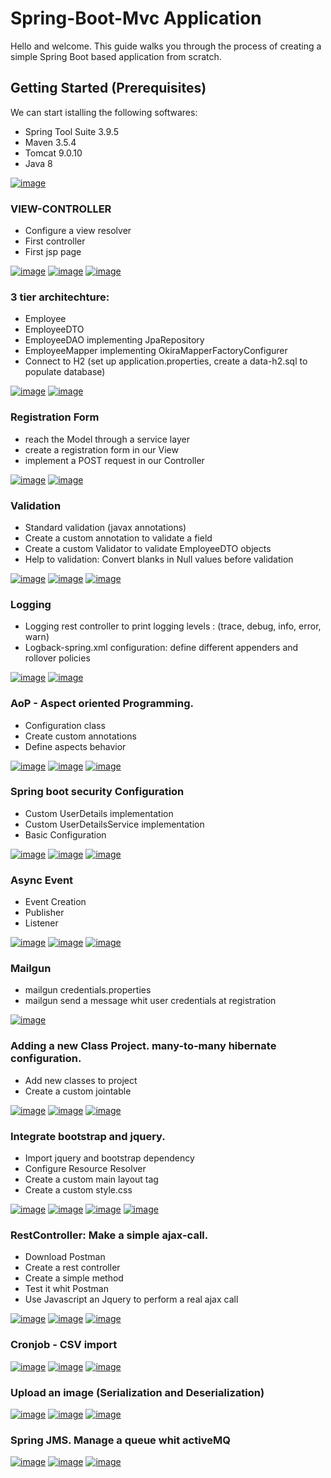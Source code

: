 # Spring-Boot-Mvc Application

Hello and welcome.
This guide walks you through the process of creating a simple Spring Boot based application from scratch. 

## Getting Started (Prerequisites)

We can start istalling the following softwares:

- Spring Tool Suite 3.9.5
- Maven 3.5.4
- Tomcat 9.0.10
- Java 8 

[![image](https://image.ibb.co/ktS01L/sett.png)](installation.md)

### VIEW-CONTROLLER

- Configure a view resolver
- First controller
- First jsp page

[![image](https://image.ibb.co/c2Bxg9/springgood.png)](https://www.baeldung.com/spring-mvc-view-resolver-tutorial)
[![image](https://image.ibb.co/cKBtKU/wiki.png)](https://en.wikipedia.org/wiki/Model%E2%80%93view%E2%80%93controller)
[![image](https://image.ibb.co/kbE3op/solution_2480514_1280.png)](viewresolver.md)

### 3 tier architechture:

- Employee
- EmployeeDTO
- EmployeeDAO implementing JpaRepository
- EmployeeMapper implementing OkiraMapperFactoryConfigurer
- Connect to H2 (set up application.properties, create a data-h2.sql to populate database)

[![image](https://image.ibb.co/cKBtKU/wiki.png)](https://en.wikipedia.org/wiki/Multitier_architecture#Three-tier_architecture)
[![image](https://image.ibb.co/kbE3op/solution_2480514_1280.png)](3layers.md)

### Registration Form

- reach the Model through a service layer
- create a registration form in our View
- implement a POST request in our Controller

[![image](https://image.ibb.co/c2Bxg9/springgood.png)](https://www.baeldung.com/spring-mvc-form-tutorial)
[![image](https://image.ibb.co/kbE3op/solution_2480514_1280.png)](registration.md)

### Validation

- Standard validation (javax annotations)
- Create a custom annotation to validate a field
- Create a custom Validator to validate EmployeeDTO objects
- Help to validation: Convert blanks in Null values before validation

[![image](https://image.ibb.co/c2Bxg9/springgood.png)](https://www.baeldung.com/javax-validation)
[![image](https://image.ibb.co/cKBtKU/wiki.png)](https://en.wikipedia.org/wiki/Data_validation)
[![image](https://image.ibb.co/kbE3op/solution_2480514_1280.png)](validation.md)

### Logging

- Logging rest controller to print logging levels : (trace, debug, info, error, warn)
- Logback-spring.xml configuration: define different appenders and rollover policies

[![image](https://image.ibb.co/c2Bxg9/springgood.png)](https://www.mkyong.com/logging/logback-xml-example/)
[![image](https://image.ibb.co/kbE3op/solution_2480514_1280.png)](logging.md)

### AoP - Aspect oriented Programming.

- Configuration class
- Create custom annotations
- Define aspects behavior

[![image](https://image.ibb.co/c2Bxg9/springgood.png)](https://www.baeldung.com/spring-aop-annotation)
[![image](https://image.ibb.co/cKBtKU/wiki.png)](https://en.wikipedia.org/wiki/Aspect-oriented_programming)
[![image](https://image.ibb.co/kbE3op/solution_2480514_1280.png)](aop.md)

### Spring boot security Configuration

- Custom UserDetails implementation
- Custom UserDetailsService implementation
- Basic Configuration

[![image](https://image.ibb.co/c2Bxg9/springgood.png)](https://www.baeldung.com/security-spring)
[![image](https://image.ibb.co/cKBtKU/wiki.png)](https://en.wikipedia.org/wiki/Cross-cutting_concern)
[![image](https://image.ibb.co/kbE3op/solution_2480514_1280.png)](security.md)

### Async Event

- Event Creation
- Publisher
- Listener

[![image](https://image.ibb.co/c2Bxg9/springgood.png)](https://www.baeldung.com/spring-events)
[![image](https://image.ibb.co/cKBtKU/wiki.png)](https://it.wikipedia.org/wiki/Publish/subscribe)
[![image](https://image.ibb.co/kbE3op/solution_2480514_1280.png)](async.md)

### Mailgun

- mailgun credentials.properties
- mailgun send a message whit user credentials at registration

[![image](https://image.ibb.co/kbE3op/solution_2480514_1280.png)](mailgun.md)

### Adding a new Class Project. many-to-many hibernate configuration.

- Add new classes to project
- Create a custom jointable

[![image](https://image.ibb.co/c2Bxg9/springgood.png)](https://www.baeldung.com/hibernate-many-to-many)
[![image](https://image.ibb.co/cKBtKU/wiki.png)](https://en.wikipedia.org/wiki/Many-to-many_(data_model))
[![image](https://image.ibb.co/kbE3op/solution_2480514_1280.png)](m2m.md)

### Integrate bootstrap and jquery.

- Import jquery and bootstrap dependency
- Configure Resource Resolver
- Create a custom main layout tag 
- Create a custom style.css

[![image](https://image.ibb.co/ktS01L/sett.png)](https://o7planning.org/en/10749/using-twitter-bootstrap-in-spring-boot)
[![image](https://image.ibb.co/cKBtKU/wiki.png)](https://en.wikipedia.org/wiki/JQuery)
[![image](https://image.ibb.co/cKBtKU/wiki.png)](https://en.wikipedia.org/wiki/Bootstrap_(front-end_framework))
[![image](https://image.ibb.co/kbE3op/solution_2480514_1280.png)](bootstrap.md)

### RestController: Make a simple ajax-call.

- Download Postman
- Create a rest controller
- Create a simple method
- Test it whit Postman
- Use Javascript an Jquery to perform a real ajax call

[![image](https://image.ibb.co/hYVEX0/postman.png)](https://www.getpostman.com/)
[![image](https://image.ibb.co/cKBtKU/wiki.png)](https://en.wikipedia.org/wiki/Ajax_(programming))
[![image](https://image.ibb.co/kbE3op/solution_2480514_1280.png)](postman.md)

### Cronjob - CSV import

[![image](https://image.ibb.co/c2Bxg9/springgood.png)]()
[![image](https://image.ibb.co/cKBtKU/wiki.png)]()
[![image](https://image.ibb.co/kbE3op/solution_2480514_1280.png)](cronjob.md)

### Upload an image (Serialization and Deserialization)

[![image](https://image.ibb.co/c2Bxg9/springgood.png)]()
[![image](https://image.ibb.co/cKBtKU/wiki.png)]()
[![image](https://image.ibb.co/kbE3op/solution_2480514_1280.png)](upload.md) 

### Spring JMS. Manage a queue whit activeMQ

[![image](https://image.ibb.co/c2Bxg9/springgood.png)]()
[![image](https://image.ibb.co/cKBtKU/wiki.png)]()
[![image](https://image.ibb.co/kbE3op/solution_2480514_1280.png)](jms.md)


